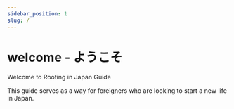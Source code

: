 ```yaml
---
sidebar_position: 1
slug: /
---
```


# welcome - ようこそ

Welcome to Rooting in Japan Guide

This guide serves as a way for foreigners who are looking to start a new life in Japan.
